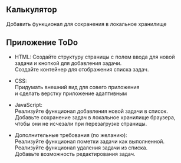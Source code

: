 ## Калькулятор   
Добавить функционал для сохранения в локальное хранилище    

## Приложение ToDo   
- HTML:
Создайте структуру страницы с полем ввода для новой задачи и кнопкой для добавления задачи.    
Создайте контейнер для отображения списка задач.  

- CSS:  
Придумать внешний вид для совего приложения   
и сделать верстку приложение адаптивным   

- JavaScript:    
Реализуйте функционал добавления новой задачи в список.  
Добавьте сохранение задач в локальное хранилище браузера, чтобы они не исчезали при перезагрузке страницы.  

- Дополнительные требования (по желанию):    
Реализуйте функционал пометки задачи как выполненной.  
Реализуйте функционал удаления задачи из списка.  
Добавьте возможность редактирования задач.  

